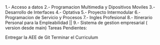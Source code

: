 1.- Acceso a datos
2.- Programacion Multimedia y Dipositivos Moviles
3.- Desarrollo de Interfaces
4.- Optativa
5.- Proyecto Intermodular
6.- Programacion de Servicio y Procesos
7.- Ingles Profesional
8.- Itinerario Personal para la Empleabilidad ||
9.- Sistema de gestion empresarial ( version desde main)
Tareas Pendientes:

Entregar la AEE de Git
Terminar el Curriculum
